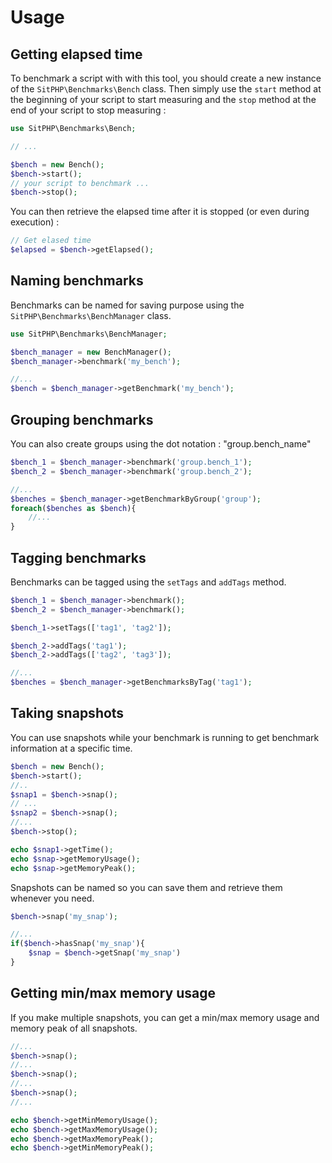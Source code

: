# Usage

## Getting elapsed time

To benchmark a script with with this tool, you should create a new instance of the `SitPHP\Benchmarks\Bench` class. Then simply use the `start` method at the beginning of your script to start measuring and the `stop` method at the end of your script to stop measuring :

```php
use SitPHP\Benchmarks\Bench;

// ...

$bench = new Bench();
$bench->start();
// your script to benchmark ...
$bench->stop();
```

You can then retrieve the elapsed time after it is stopped (or even during execution) :

```php
// Get elased time
$elapsed = $bench->getElapsed();
``` 


## Naming benchmarks

Benchmarks can be named for saving purpose using the `SitPHP\Benchmarks\BenchManager` class.

```php
use SitPHP\Benchmarks\BenchManager;

$bench_manager = new BenchManager();
$bench_manager->benchmark('my_bench');

//...
$bench = $bench_manager->getBenchmark('my_bench');
```

## Grouping benchmarks

You can also create groups using the dot notation : "group.bench_name"

```php
$bench_1 = $bench_manager->benchmark('group.bench_1');
$bench_2 = $bench_manager->benchmark('group.bench_2');

//...
$benches = $bench_manager->getBenchmarkByGroup('group');
foreach($benches as $bench){
    //...
}
```

## Tagging benchmarks

Benchmarks can be tagged using the `setTags` and `addTags` method.

```php
$bench_1 = $bench_manager->benchmark();
$bench_2 = $bench_manager->benchmark();

$bench_1->setTags(['tag1', 'tag2']);

$bench_2->addTags('tag1');
$bench_2->addTags(['tag2', 'tag3']);

//...
$benches = $bench_manager->getBenchmarksByTag('tag1');
```



## Taking snapshots

You can use snapshots while your benchmark is running to get benchmark information at a specific time.


```php
$bench = new Bench();
$bench->start();
//..
$snap1 = $bench->snap();
// ...
$snap2 = $bench->snap();
//...
$bench->stop();

echo $snap1->getTime();
echo $snap->getMemoryUsage();
echo $snap->getMemoryPeak();
```

Snapshots can be named so you can save them and retrieve them whenever you need.
```php
$bench->snap('my_snap');

//...
if($bench->hasSnap('my_snap'){
    $snap = $bench->getSnap('my_snap')
}
```


## Getting min/max memory usage

If you make multiple snapshots, you can get a min/max memory usage and memory peak of all snapshots.

```php
//...
$bench->snap();
//...
$bench->snap();
//...
$bench->snap();
//...

echo $bench->getMinMemoryUsage();
echo $bench->getMaxMemoryUsage();
echo $bench->getMaxMemoryPeak();
echo $bench->getMinMemoryPeak();
```
